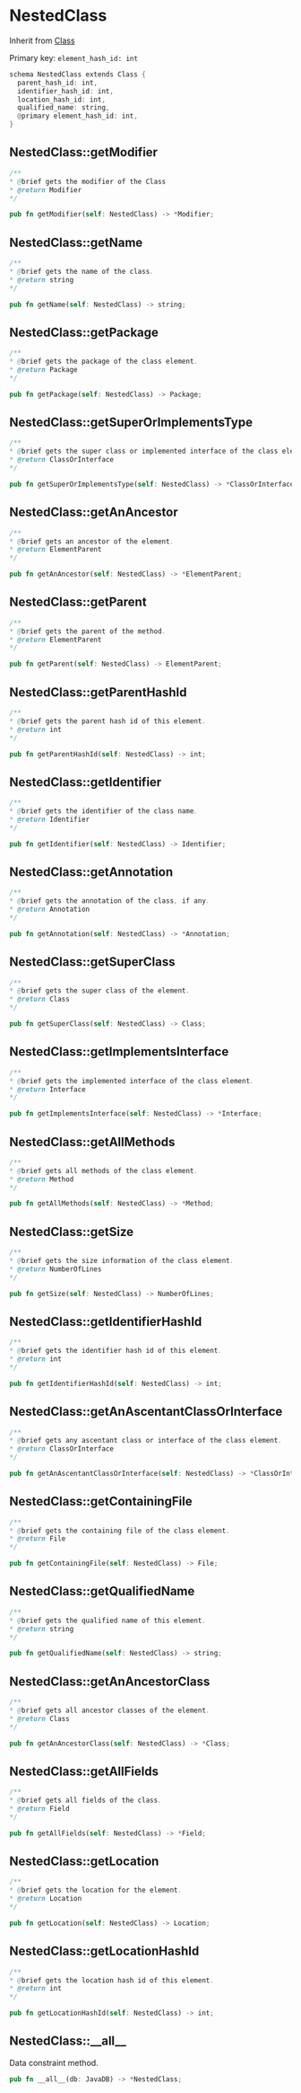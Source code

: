 # NestedClass

Inherit from [Class](./Class.md)

Primary key: `element_hash_id: int`

```rust
schema NestedClass extends Class {
  parent_hash_id: int,
  identifier_hash_id: int,
  location_hash_id: int,
  qualified_name: string,
  @primary element_hash_id: int,
}
```
## NestedClass::getModifier

```java
/**
* @brief gets the modifier of the Class
* @return Modifier 
*/
```
```rust
pub fn getModifier(self: NestedClass) -> *Modifier;
```
## NestedClass::getName

```java
/**
* @brief gets the name of the class.
* @return string 
*/
```
```rust
pub fn getName(self: NestedClass) -> string;
```
## NestedClass::getPackage

```java
/**
* @brief gets the package of the class element.
* @return Package 
*/
```
```rust
pub fn getPackage(self: NestedClass) -> Package;
```
## NestedClass::getSuperOrImplementsType

```java
/**
* @brief gets the super class or implemented interface of the class element.
* @return ClassOrInterface 
*/
```
```rust
pub fn getSuperOrImplementsType(self: NestedClass) -> *ClassOrInterface;
```
## NestedClass::getAnAncestor

```java
/**
* @brief gets an ancestor of the element.
* @return ElementParent 
*/
```
```rust
pub fn getAnAncestor(self: NestedClass) -> *ElementParent;
```
## NestedClass::getParent

```java
/**
* @brief gets the parent of the method.
* @return ElementParent 
*/
```
```rust
pub fn getParent(self: NestedClass) -> ElementParent;
```
## NestedClass::getParentHashId

```java
/**
* @brief gets the parent hash id of this element.
* @return int
*/
```
```rust
pub fn getParentHashId(self: NestedClass) -> int;
```
## NestedClass::getIdentifier

```java
/**
* @brief gets the identifier of the class name.
* @return Identifier 
*/
```
```rust
pub fn getIdentifier(self: NestedClass) -> Identifier;
```
## NestedClass::getAnnotation

```java
/**
* @brief gets the annotation of the class, if any.
* @return Annotation 
*/
```
```rust
pub fn getAnnotation(self: NestedClass) -> *Annotation;
```
## NestedClass::getSuperClass

```java
/**
* @brief gets the super class of the element.
* @return Class 
*/
```
```rust
pub fn getSuperClass(self: NestedClass) -> Class;
```
## NestedClass::getImplementsInterface

```java
/**
* @brief gets the implemented interface of the class element.
* @return Interface 
*/
```
```rust
pub fn getImplementsInterface(self: NestedClass) -> *Interface;
```
## NestedClass::getAllMethods

```java
/**
* @brief gets all methods of the class element.
* @return Method 
*/
```
```rust
pub fn getAllMethods(self: NestedClass) -> *Method;
```
## NestedClass::getSize

```java
/**
* @brief gets the size information of the class element.
* @return NumberOfLines 
*/
```
```rust
pub fn getSize(self: NestedClass) -> NumberOfLines;
```
## NestedClass::getIdentifierHashId

```java
/**
* @brief gets the identifier hash id of this element.
* @return int
*/
```
```rust
pub fn getIdentifierHashId(self: NestedClass) -> int;
```
## NestedClass::getAnAscentantClassOrInterface

```java
/**
* @brief gets any ascentant class or interface of the class element.
* @return ClassOrInterface 
*/
```
```rust
pub fn getAnAscentantClassOrInterface(self: NestedClass) -> *ClassOrInterface;
```
## NestedClass::getContainingFile

```java
/**
* @brief gets the containing file of the class element.
* @return File 
*/
```
```rust
pub fn getContainingFile(self: NestedClass) -> File;
```
## NestedClass::getQualifiedName

```java
/**
* @brief gets the qualified name of this element.
* @return string
*/
```
```rust
pub fn getQualifiedName(self: NestedClass) -> string;
```
## NestedClass::getAnAncestorClass

```java
/**
* @brief gets all ancestor classes of the element.
* @return Class
*/
```
```rust
pub fn getAnAncestorClass(self: NestedClass) -> *Class;
```
## NestedClass::getAllFields

```java
/**
* @brief gets all fields of the class.
* @return Field 
*/
```
```rust
pub fn getAllFields(self: NestedClass) -> *Field;
```
## NestedClass::getLocation

```java
/**
* @brief gets the location for the element.
* @return Location
*/
```
```rust
pub fn getLocation(self: NestedClass) -> Location;
```
## NestedClass::getLocationHashId

```java
/**
* @brief gets the location hash id of this element.
* @return int
*/
```
```rust
pub fn getLocationHashId(self: NestedClass) -> int;
```
## NestedClass::\_\_all\_\_

Data constraint method.

```rust
pub fn __all__(db: JavaDB) -> *NestedClass;
```
